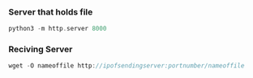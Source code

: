 ### Server that holds file

```c
python3 -m http.server 8000
```

### Reciving Server

```c
wget -O nameoffile http://ipofsendingserver:portnumber/nameoffile
```
